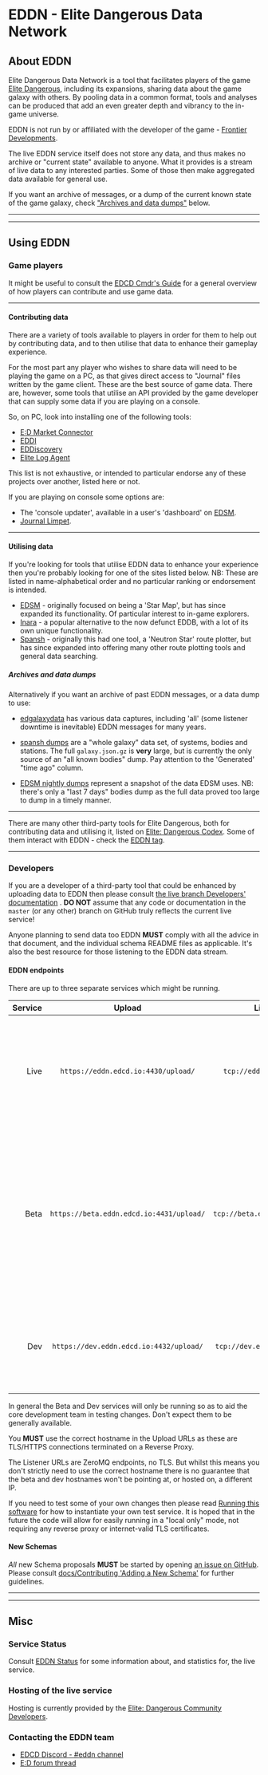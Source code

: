 # EDDN - Elite Dangerous Data Network

## About EDDN
Elite Dangerous Data Network is a tool that facilitates players of the game
[Elite Dangerous](https://www.elitedangerous.com/), including its 
expansions, sharing data about the game galaxy with others.
By pooling data in a common format, tools and analyses can be produced that add
an even greater depth and vibrancy to the in-game universe.

EDDN is not run by or affiliated with the developer of the game - [Frontier 
Developments](http://www.frontier.co.uk/).

The live EDDN service itself does not store any data, and thus makes no 
archive or "current state" available to anyone.  What it provides is a
stream of live data to any interested parties.  Some of those then make 
aggregated data available for general use.

If you want an archive of messages, or a dump of the current known state of
the game galaxy, check ["Archives and data dumps"](#archives-and-data-dumps)
below.

---
---

## Using EDDN
### Game players
It might be useful to consult the [EDCD Cmdr's Guide](https://edcd.github.io/cmdrs-guide.html)
for a general overview of how players can contribute and use game data.

---

#### Contributing data
There are a variety of tools available to players in order for them to help 
out by contributing data, and to then utilise that data to enhance their 
gameplay experience.

For the most part any player who wishes to share data
will need to be playing the game on a PC, as that gives direct access to 
"Journal" files written by the game client.  These are the best source of 
game data.
There are, however, some tools that utilise an API provided by the game
developer that can supply some data if you are playing on a console.

So, on PC, look into installing one of the following tools:

- [E:D Market Connector](https://github.com/EDCD/EDMarketConnector/wiki)
- [EDDI](https://github.com/EDCD/EDDI)
- [EDDiscovery](https://github.com/EDDiscovery/EDDiscovery)
- [Elite Log Agent](https://github.com/DarkWanderer/Elite-Log-Agent)

This list is not exhaustive, or intended to particular endorse any of these 
projects over another, listed here or not.

If you are playing on console some options are:

- The 'console updater', available in a user's 'dashboard' on
  [EDSM](https://www.edsm.net).
- [Journal Limpet](https://journal-limpet.com/).

---

#### Utilising data
If you're looking for tools that utilise EDDN data to enhance your experience
then you're probably looking for one of the sites listed below.  NB: These are
listed in name-alphabetical order and no particular ranking or endorsement is
intended.

- [EDSM](https://www.edsm.net/) - originally focused on being a 'Star Map', 
  but has since expanded its functionality.  Of particular interest to 
  in-game explorers.
- [Inara](https://inara.cz/) - a popular alternative to the now defunct EDDB, 
  with a lot of its own unique functionality.
- [Spansh](https://www.spansh.co.uk/plotter) - originally this had one tool,
  a 'Neutron Star' route plotter, but has since expanded into offering many 
  other route plotting tools and general data searching.

##### Archives and data dumps

Alternatively if you want an archive of past EDDN messages, or a data dump to
use:

- [edgalaxydata](https://edgalaxydata.space/) has various data captures,
    including 'all' (some listener downtime is inevitable) EDDN messages for
    many years.

- [spansh dumps](https://www.spansh.co.uk/dumps) are a "whole galaxy" data set,
    of systems, bodies and stations.  The full `galaxy.json.gz` is **very**
    large, but is currently the only source of an "all known bodies" dump.
    Pay attention to the 'Generated' "time ago" column.

- [EDSM nightly dumps](https://www.edsm.net/en/nightly-dumps) represent a
    snapshot of the data EDSM uses.  NB: there's only a "last 7 days" bodies
    dump as the full data proved too large to dump in a timely manner.

---

There are many other third-party tools for Elite Dangerous, both for 
contributing data and utilising it, listed on
[Elite: Dangerous Codex](https://edcodex.info/).  Some of them
interact with EDDN - check the [EDDN tag](https://edcodex.info/?m=tools&cat=9).

---

### Developers
If you are a developer of a third-party tool that could be enhanced by 
uploading data to EDDN then please consult
[the live branch Developers' documentation](https://github.com/EDCD/EDDN/blob/live/docs/Developers.md)
.
**DO NOT** assume that any code or documentation in the `master` (or 
any other) branch on GitHub truly reflects the current live service!

Anyone planning to send data too EDDN **MUST** comply with all the advice in
that document, and the individual schema README files as applicable.  It's
also the best resource for those listening to the EDDN data stream.

#### EDDN endpoints

There are up to three separate services which might be running.

| Service | Upload |           Listeners           | Notes                                                                                                                                                                                 |
| ------: | :-----: |:-----------------------------:|:--------------------------------------------------------------------------------------------------------------------------------------------------------------------------------------|
| Live | `https://eddn.edcd.io:4430/upload/` |   `tcp://eddn.edcd.io:9500/`    | The actual live service, which should always be running. It is automatically restarted every Thursday at 07:06:00 UTC                                                                 |
| Beta | `https://beta.eddn.edcd.io:4431/upload/` | `tcp://beta.eddn.edcd.io:9510/` | The beta service, which should be running the current state of the `beta` branch.  Usually only active when either new schemas or forthcoming code changes are being actively tested. |
| Dev | `https://dev.eddn.edcd.io:4432/upload/` | `tcp://dev.eddn.edcd.io:9520/`  | The dev service, which could be running any public branch of the code *or* a private branch.                                                                                          | 

In general the Beta and Dev services will only be running so as to aid the core
development team in testing changes.  Don't expect them to be generally
available.

You **MUST** use the correct hostname in the Upload URLs as these are
TLS/HTTPS connections terminated on a Reverse Proxy.

The Listener URLs are ZeroMQ endpoints, no TLS.  But whilst this means you
don't strictly need to use the correct hostname there is no guarantee that the
beta and dev hostnames won't be pointing at, or hosted on, a different IP.

If you need to test some of your own changes then please read
[Running this software](docs/Running-this-software.md) for how to instantiate
your own test service.  It is hoped that in the future the code will allow for
easily running in a "local only" mode, not requiring any reverse proxy or
internet-valid TLS certificates.

#### New Schemas
*All* new Schema proposals **MUST** be started by opening
[an issue on GitHub](https://github.com/EDCD/EDDN/issues/new/choose).  Please
consult
[docs/Contributing 'Adding a New Schema'](docs/Contributing.md#adding-a-new-schema)
for further guidelines.


---
---

## Misc

### Service Status
Consult [EDDN Status](https://eddn.edcd.io/) for some information about, 
and statistics for, the live service.

### Hosting of the live service

Hosting is currently provided by the
[Elite: Dangerous Community Developers](https://edcd.github.io/).

### Contacting the EDDN team

* [EDCD Discord - #eddn channel](https://discord.gg/DdqJ8nWVGc)
* [E:D forum thread](https://forums.frontier.co.uk/threads/elite-dangerous-data-network-eddn.585701/#post-9400060)
